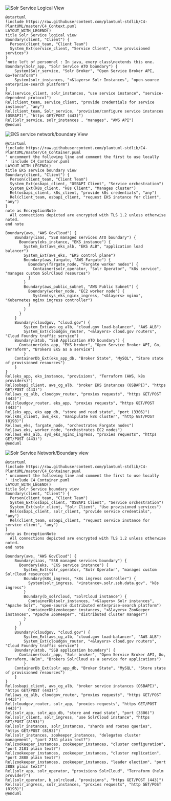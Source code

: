 ![Solr Service Logical View](http://www.plantuml.com/plantuml/png/RPD1Zzem48Nl-HNJFRIW0ZcKqwgg5YYYIBIW9cXLgL9aaW7SEdRacR2Bgltl7KD2HTaRZFs-D_CcVY1MdklIH6-qpKrT8EoPAxgFOw-U1ZlD-tfJ4_hSMKRBWzoLSMMK3Pe-SM7q9fuC-wjGMdzTnAKYHY-bR18Kppoe0dqn-h5SfzdZFFsIBQQpwRVFdMx4cWr2ueo71Fr1vmZ6xNIk31mqFaLZLzj2-MCdDrgyUt0tEVsuwyAV2625dfnj3ZD6LLvkG2h_xhfoAJaIOvbDdxb3Pu_iGcjD6wfKreHGUNVGf9t50Xe92UebUcST8nZSChWjL2TtYmRkOMxXbpge7k01_H5oeuX-MXaURK70UqqWkC6_WSBCcQegiRmQVvGkOTDSQgPiHpXhcePQtTYxt-X3vyiAROjfoZ1QpNimS-zJz5vjdJydSW5I06fBhAoCA8oFRuqwegTFvvtCswF0TyBlawkzuD4o-ifhmZwXylaUAgEuCNY9lgEvoVh6goPiquMs7doQMhz0CIn46_R1BdT6s4A-NlVDIa_BAn1oZq6ibI6GnbwrKlRu6lE_d2-VGvmxkzMxsjysJj1P9cE9knkufmS4isaQhvP92ftXy4EtCRfcNuS28YsLLRjpuAF718GemWS98hoXlm00)
```plantuml
@startuml
!include https://raw.githubusercontent.com/plantuml-stdlib/C4-PlantUML/master/C4_Context.puml
LAYOUT_WITH_LEGEND()
title Solr Service logical view
Boundary(client, "Client") {
  Person(client_team, "Client Team")
  System_Ext(service_client, "Service Client", "Use provisioned services")
}
'note left of personnel : In java, every class\nextends this one.
Boundary(Solr_app, "Solr Service ATO boundary") {
    System(Solr_service, "Solr Broker", "Open Service Broker API, Go+Terraform")
    System(solr_instances, "<&layers> Solr Instances", "open-source enterprise-search platform")
}
Rel(service_client, solr_instances, "use service instance", "service-dependent protocol")
Rel(client_team, service_client, "provide credentials for service instance", "any")
Rel(client_team, Solr_service, "provision/configure service instances (OSBAPI)", "https GET/POST (443)")
Rel(Solr_service, solr_instances , "manages", "AWS API")
@enduml
```

![EKS service network/boundary View](http://www.plantuml.com/plantuml/png/bLNVRzis47wE_ufR7ZORIEor2OPk68OwhfiLTMjlSb7iIQ2aiqE48ZKUPSSOyh-Ff6XQifqDVR9ulk-x7z_n-9OCqwOkHUyxBdDH5mWFnbJqosYasNQuvkQXpcf2dIjfK9fXhifH9PXqc6ioXU3PQ79xlN2cBvzcevAHGMrDwSGY69UeXvNZ_m5gQS6b9G7pWB1IGgWjbsiGrWcOBA3pDzTalnJOu21KpeJOMOwOvMc0sVYl-PTb-lN3ylTqDhsVVdxN7_GCDm9X-Z41GhtXEKAcQbamlOCDnstlBfpwkU0sz1LSJlp7vG3-wG4iK9EIuS_K82kZ1opjwN9WdP8T6IpJwPFfAyfOnTD8Da_kneiF43Yj8GbPA9q_81dD35VocENn3HqexA65_yGaMoE1ROBhiqV-YU8uS8UXqch32tH6o3KMrigP84V7v2vIT8eyBaJZtpMIyPtaaWoJkPDGG-Dnu7hkIMKG6C5KvdfNkVe-MuiDCXO2SYKbviv8K635SuC5C8s0tjkTjdRcO3bBuDNmDTHI814eEn9womd1iHV37ih2V_OE2h8jsIp6NnEuLvk9K7KHH0I8FfmnvvGaTr3wJXRxkI0OB-TnE0AoWyL7IlUbMuvs9rhk7I5jIgc3CP45n7XsvtjLLOBdNdmGYXMGCU68dA0lymGETnMr4b1P2BO0xKwaAwRNp63eo7j_YdaU0u9pAbNX4C4Rjae_eWPdfICeGBnzVL92fwf2pOpIhhls3FDmlWmZ7DhiZkL-XciogWJdxkK2ZQHgdRjWhL3FlVXrljIgpcmpKwepYIOKlF0sIBpjfRAR-lPLJoUlsnLtGL6FFkqQJUMQooSx46kDv9JvzNl1TgZfD_3_k48_rXbg6n-fiK7mtYiedDwE-kLgu-zpTv1prx2rsjWe_dDel_zh2lDr6CBexUVkEivTw9kTpxCZ60EcMjK6TQVW0sVp9pcsHjBtBc6z0wFPQiNpE0Q3tiL1GwEoS2d7XtjnUXylsaFdhrLLXIkHQVNO567dJi9-ozvvCzWLV0NtwWgMg6qUIfVEi_cJmE4P0MlbTf3W8aPyb_a-XBXfaKKAI0mpwBVpBlbZvjUyKHg1d1tK2lm69biKdWxvirsPRlt6WexsJCJwhiOAe6_byeiUmdxNDB2KPnw3ZlvDfpfxdA3Vl5C35y4__t0_NOuMysG9_TlRcprlc-Xq7cmQJnm9mbD1_qDsGX0QyErC4TZHXhm4JBgEim9ehr6bj87-pSsFFmLyvxcDczPjALxLmg9Sa-E36r9fPVBcrSynbGW_sgY7vnvflup3NZq2nfrqYhCBwXocqUFyMlgcNhv5MTIb-1S0)

```plantuml
@startuml
!include https://raw.githubusercontent.com/plantuml-stdlib/C4-PlantUML/master/C4_Container.puml
' uncomment the following line and comment the first to use locally
' !include C4_Container.puml
LAYOUT_WITH_LEGEND()
title EKS service boundary view
Boundary(client, "Client") {
  Person(client_team, "Client Team")
  System_Ext(osbapi_client, "OSBAPI Client", "Service orchestration")
  System_Ext(k8s_client, "k8s Client", "Manages cluster")
  Rel(osbapi_client, k8s_client, "provide k8s credentials", "any")
  Rel(client_team, osbapi_client, "request EKS instance for client", "any")
}
note as EncryptionNote
  All connections depicted are encrypted with TLS 1.2 unless otherwise noted.
end note

Boundary(aws, "AWS GovCloud") {
    Boundary(iaas, "SSB managed services ATO boundary") {
      Boundary(eks_instance, "EKS instance") {
        System_Ext(aws_eks_alb, "EKS ALB", "application load balancer")
        System_Ext(aws_eks, "EKS control plane")
        Boundary(aws_fargate, "AWS Fargate") {
          Boundary(fargate_node, "Fargate worker nodes") {
            Container(solr_operator, "Solr Operator", "k8s service", "manages custom SolrCloud resources")
          }
        }
        Boundary(aws_public_subnet, "AWS Public Subnet") {
          Boundary(worker_node, "EC2 worker node") {
            System(sys_eks_nginx_ingress, "<&layers> nginx", "Kubernetes nginx ingress controller")    
          }
        }
      }
    }
    Boundary(cloudgov, "cloud.gov") {
        System_Ext(aws_cg_alb, "cloud.gov load-balancer", "AWS ALB")
        System_Ext(cloudgov_router, "<&layers> cloud.gov routers", "Cloud Foundry traffic service")
	Boundary(atob, "SSB Application ATO boundary") {
	  Container(eks_app, "EKS broker", "Open Service Broker API, Go, Terraform", "Brokers EKS as a service")
        }
	ContainerDb_Ext(eks_app_db, "Broker State", "MySQL", "Store state of provisioned resources")
    }
}
Rel(eks_app, eks_instance, "provisions", "Terraform (AWS, k8s providers)")
Rel(osbapi_client, aws_cg_alb, "broker EKS instances (OSBAPI)", "https GET/POST (443)")
Rel(aws_cg_alb, cloudgov_router, "proxies requests", "https GET/POST (443)")
Rel(cloudgov_router, eks_app, "proxies requests", "https GET/POST (443)")
Rel(eks_app, eks_app_db, "store and read state", "port (3306)")
Rel(k8s_client, aws_eks, "manipulate k8s cluster", "http GET/POST (8193)")
Rel(aws_eks, fargate_node, "orchestrates Fargate nodes")
Rel(aws_eks, worker_node, "orchestrates EC2 nodes")
Rel(aws_eks_alb, sys_eks_nginx_ingress, "proxies requests", "https GET/POST (443)")
@enduml
```

![Solr Service Network/Boundary view](http://www.plantuml.com/plantuml/png/jLNVRzis47wE_ufR7ZO7IEob2GPl6BewgPSMTPjiSb1iBm8bNMmY5Adng3ZUaFzzHycYfSX5K0nxiadUVVVTZ-_qXfomhipLu1kfKrLc22ld2lffFBPYFLfAjogJaj2cHZlKRfIQV5meeRtF2RbCoMHyUNvouwzkFyx7kI27bg_YI_OGKgCT5Hx_EoWrE-SC0cw5S6UKCckfbw3O28JEeFCiBV4_0nmSb4c5KXl622px0URJFwvl5_7dzujtyNnsDVlqTdWqSD8fXCWe2n7Q1vaY9ARKcR0RU92u7bniJyDKIOvz38UNrP_38_Xd0723bepUFiOEHHuiOC6dmoCsYZRaC8zdZsveA165Z0FOTNGnlNaFMqo-Q5WOcwwGd1LE6lqSXPZl3iEpRo7S4a9XpOCaziGCg4Qa2kHtLCyvTC4gpmmRBqWjPlmYXI8FBlGcu7IIVfwOnRzAvXzmf2OdTEhxQiDbRRt3VHfeun04mKodTbFut3_n3GUSAWMfqHfJVqcGOI5JXna8Yu2rDP_MF92mc4TmEde5fLP818RdnQub8NZqR3H0dLL_1xlkYZKnY-dd2AxCmwKoPRPjC42maK9ueoYwW5neiMpLDWnDy6hvuRrtcts8UiLeMVVxQmgqmXdRTFXwU_RbgkCJf2KvauD_hqY3HJAbRRhzZCZzX68M5DjuGdo2xGcyUgrH2gsdv9tOkqki9hLp_xb9ulN8luo8ab4cd1WjpSDX1xxDvQdFAeczV-hfirj8PN-H08AgtoODfTgk8lMj4XkqzBgMT7ZoXAQ5O4bL3_ve2jGdTR4Wa-IiJ4e_GQWTsi9AmXD2mIg4GWd7K-krl9_6tyRS8nRu9Iv_6lF1l-yd55xzNPj9gag_AxV3PZjLRFy-TSUqgYGtWT6glrL3zW-Q7_iuNSP29MrhK4Pa9ubGdYhJgeKndLymXJv821XRmxnj9_KTPlrO9LxtzrTFs6x0MN5t9zD671pZO2TBPvAjv4HHA9bMwx2hjeDMC-g9ODD6D8arztKAB1yTTln5TGsyUezPyCUmG6k5x_4nl4ELU_lQX5hQ4WGYI9YDsvIwCtxGcWvVea0hpf803P4J3dseZvlejtcr_9sn2EJlmTorjtXFs4-yBFSiyqv3w-HxMuTWM7zsZdpCwdCELxF5-EOwMi3m_FpiY6Dux3POlydCxb4os7RJqmjWFO3Ggg-6sdbswqfL-OJsrH8PK5FVmbW7mxEpxtze8uIQFLji9I7qjz0-IfFJ7pkSslBlhIPQ2PjHpSvNW81pjHBfQv7tRviC5Iw5X-skZHor2pLuTJevzUjCQd3uw7xPHWY8BuTfm5EZx-IojDNm_m_u5eEqTkYJoUI_eIiK6OEZmhI3VDP3xizPvuCSbDdQ3nujx14Ohb3bjO8vPEXb5wVxwGkWByz_6DZ-f7rPJNlcwmtghCpLlm00)

```plantuml
@startuml
!include https://raw.githubusercontent.com/plantuml-stdlib/C4-PlantUML/master/C4_Container.puml
' uncomment the following line and comment the first to use locally
' !include C4_Container.puml
LAYOUT_WITH_LEGEND()
title Solr Service boundary view
Boundary(client, "Client") {
  Person(client_team, "Client Team")
  System_Ext(osbapi_client, "OSBAPI Client", "Service orchestration")
  System_Ext(solr_client, "Solr Client", "Use provisioned services")
  Rel(osbapi_client, solr_client, "provide service credentials", "any")
  Rel(client_team, osbapi_client, "request service instance for service client", "any")
}
note as EncryptionNote
  All connections depicted are encrypted with TLS 1.2 unless otherwise noted.
end note

Boundary(aws, "AWS GovCloud") {
    Boundary(iaas, "SSB managed services boundary") {
      Boundary(eks, "EKS service instance") {
        System_Ext(solr_operator, "Solr Operator", "manages custom SolrCloud resources")
        Boundary(k8s_ingress, "k8s ingress controller") {    
          System(solr_ingress, "<instance>.solr.ssb.data.gov", "k8s ingress")
        }
        Boundary(b_solrcloud, "SolrCloud instance") {
          ContainerDb(solr_instances, "<&layers> Solr instances", "Apache Solr", "open-source distributed enterprise-search platform")
          ContainerDb(zookeeper_instances, "<&layers> ZooKeeper instances", "Apache ZooKeeper", "distributed cluster manager")
        }
      }
    }
    Boundary(cloudgov, "cloud.gov") {
        System_Ext(aws_cg_alb, "cloud.gov load-balancer", "AWS ALB")
        System_Ext(cloudgov_router, "<&layers> cloud.gov routers", "Cloud Foundry traffic service")
	Boundary(atob, "SSB application boundary") {
	  Container(solr_app, "Solr broker", "Open Service Broker API, Go, Terraform, Helm", "Brokers SolrCloud as a service for applications")
        }
	ContainerDb_Ext(solr_app_db, "Broker State", "MySQL", "Store state of provisioned resources")
    }
}
Rel(osbapi_client, aws_cg_alb, "broker service instances (OSBAPI)", "https GET/POST (443)")
Rel(aws_cg_alb, cloudgov_router, "proxies requests", "https GET/POST (443)")
Rel(cloudgov_router, solr_app, "proxies requests", "https GET/POST (443)")
Rel(solr_app, solr_app_db, "store and read state", "port (3306)")
Rel(solr_client, solr_ingress, "use SolrCloud instance", "https GET/POST (8193)")
Rel(solr_instances, solr_instances, "shards and routes queries", "https GET/POST (8193)")
Rel(solr_instances, zookeeper_instances, "delegates cluster management", "port 2181 plain text?")
Rel(zookeeper_instances, zookeeper_instances, "cluster configuration", "port 2181 plain text?")
Rel(zookeeper_instances, zookeeper_instances, "cluster replication", "port 2888 plain text?")
Rel(zookeeper_instances, zookeeper_instances, "leader election", "port 3888 plain text?")
Rel(solr_app, solr_operator, "provisions SolrCloud", "Terraform (helm provider)")
Rel(solr_operator, b_solrcloud, "provisions", "https GET/POST (443)")
Rel(solr_ingress, solr_instances, "proxies requests", "http GET/POST (8193)")
@enduml
```
